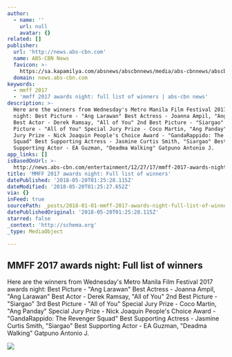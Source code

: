 ```yaml
---
author:
  - name: ''
    url: null
    avatar: {}
related: []
publisher:
  url: 'http://news.abs-cbn.com'
  name: ABS-CBN News
  favicon: >-
    https://sa.kapamilya.com/absnews/abscbnnews/media/abs-cbnnews/abscbnmaster/newsfavicon.png
  domain: news.abs-cbn.com
keywords:
  - mmff 2017
  - 'mmff 2017 awards night: full list of winners | abs-cbn news'
description: >-
  Here are the winners from Wednesday's Metro Manila Film Festival 2017 awards
  night: Best Picture - "Ang Larawan" Best Actress - Joanna Ampil, "Ang Larawan"
  Best Actor - Derek Ramsay, "All of You" 2nd Best Picture - "Siargao" 3rd Best
  Picture - "All of You" Special Jury Prize - Coco Martin, "Ang Panday" Special
  Jury Prize - Nick Joaquin People's Choice Award - "GandaRappido: The Revenger
  Squad" Best Supporting Actress - Jasmine Curtis Smith, "Siargao" Best
  Supporting Actor - EA Guzman, "Deadma Walking" Gatpuno Antonio J.
app_links: []
isBasedOnUrl: >-
  http://news.abs-cbn.com/entertainment/12/27/17/mmff-2017-awards-night-full-list-of-winners
title: 'MMFF 2017 awards night: Full list of winners'
datePublished: '2018-05-20T01:25:28.115Z'
dateModified: '2018-05-20T01:25:27.652Z'
via: {}
inFeed: true
sourcePath: _posts/2018-01-01-mmff-2017-awards-night-full-list-of-winners.md
datePublishedOriginal: '2018-05-20T01:25:28.115Z'
starred: false
_context: 'http://schema.org'
_type: MediaObject

---
```

<article style=""><h1>MMFF 2017 awards night: Full list of winners</h1><p>Here are the winners from Wednesday's Metro Manila Film Festival 2017 awards night: Best Picture - "Ang Larawan" Best Actress - Joanna Ampil, "Ang Larawan" Best Actor - Derek Ramsay, "All of You" 2nd Best Picture - "Siargao" 3rd Best Picture - "All of You" Special Jury Prize - Coco Martin, "Ang Panday" Special Jury Prize - Nick Joaquin People's Choice Award - "GandaRappido: The Revenger Squad" Best Supporting Actress - Jasmine Curtis Smith, "Siargao" Best Supporting Actor - EA Guzman, "Deadma Walking" Gatpuno Antonio J.</p><img src="https://sa.kapamilya.com/absnews/abscbnnews/media/2017/entertainment/12/27/mmff-2017-122717.jpg" /></article>